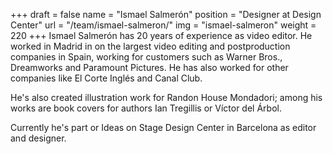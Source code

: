 +++
draft		= false
name		= "Ismael Salmerón"
position 	= "Designer at Design Center"
url			= "/team/ismael-salmeron/"
img			= "ismael-salmeron"
weight		= 220
+++
Ismael Salmerón has 20 years of experience as video editor. He worked in Madrid in on the largest video editing and postproduction companies in Spain, working for customers such as Warner Bros., Dreamworks and Paramount Pictures. He has also worked for other companies like El Corte Inglés and Canal Club.

He's also created illustration work for Randon House Mondadori; among his works are book covers for authors Ian Tregillis or Víctor del Árbol.

Currently he's part or Ideas on Stage Design Center in Barcelona as editor and designer.